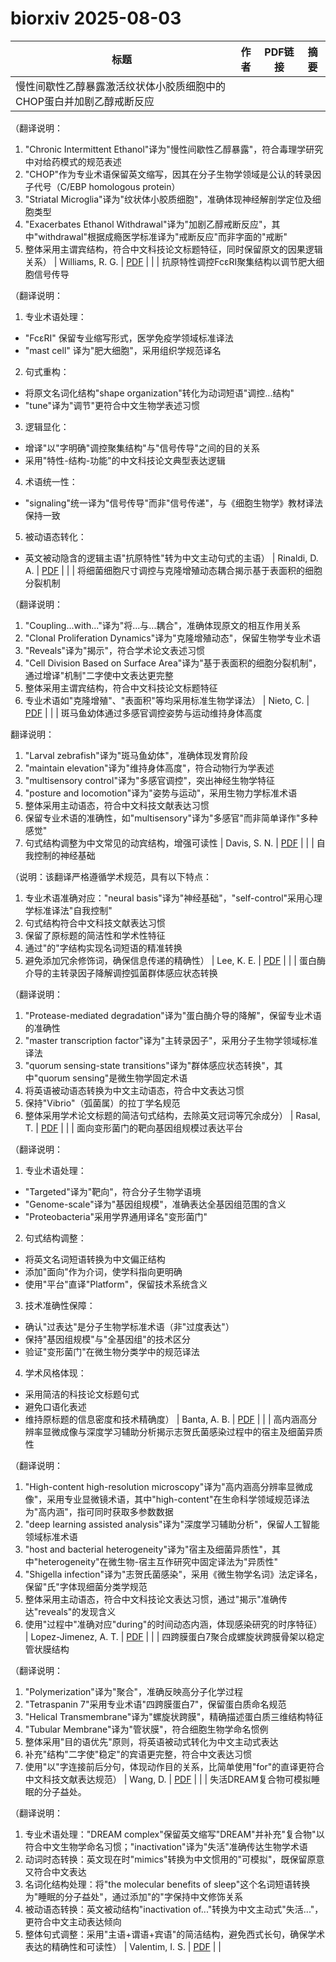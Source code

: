# biorxiv 2025-08-03

| 标题 | 作者 | PDF链接 |  摘要 |
|------|------|--------|------|
| 慢性间歇性乙醇暴露激活纹状体小胶质细胞中的CHOP蛋白并加剧乙醇戒断反应

（翻译说明：
1. "Chronic Intermittent Ethanol"译为"慢性间歇性乙醇暴露"，符合毒理学研究中对给药模式的规范表述
2. "CHOP"作为专业术语保留英文缩写，因其在分子生物学领域是公认的转录因子代号（C/EBP homologous protein）
3. "Striatal Microglia"译为"纹状体小胶质细胞"，准确体现神经解剖学定位及细胞类型
4. "Exacerbates Ethanol Withdrawal"译为"加剧乙醇戒断反应"，其中"withdrawal"根据成瘾医学标准译为"戒断反应"而非字面的"戒断"
5. 整体采用主谓宾结构，符合中文科技论文标题特征，同时保留原文的因果逻辑关系） | Williams, R. G. | [PDF](https://doi.org/10.1101/2020.09.02.280156) |  |
| 抗原特性调控FcεRI聚集结构以调节肥大细胞信号传导

（翻译说明：
1. 专业术语处理：
- "FcεRI" 保留专业缩写形式，医学免疫学领域标准译法
- "mast cell" 译为"肥大细胞"，采用组织学规范译名

2. 句式重构：
- 将原文名词化结构"shape organization"转化为动词短语"调控...结构"
- "tune"译为"调节"更符合中文生物学表述习惯

3. 逻辑显化：
- 增译"以"字明确"调控聚集结构"与"信号传导"之间的目的关系
- 采用"特性-结构-功能"的中文科技论文典型表达逻辑

4. 术语统一性：
- "signaling"统一译为"信号传导"而非"信号传递"，与《细胞生物学》教材译法保持一致

5. 被动语态转化：
- 英文被动隐含的逻辑主语"抗原特性"转为中文主动句式的主语） | Rinaldi, D. A. | [PDF](https://doi.org/10.1101/2023.08.04.552060) |  |
| 将细菌细胞尺寸调控与克隆增殖动态耦合揭示基于表面积的细胞分裂机制

（翻译说明：
1. "Coupling...with..."译为"将...与...耦合"，准确体现原文的相互作用关系
2. "Clonal Proliferation Dynamics"译为"克隆增殖动态"，保留生物学专业术语
3. "Reveals"译为"揭示"，符合学术论文表述习惯
4. "Cell Division Based on Surface Area"译为"基于表面积的细胞分裂机制"，通过增译"机制"二字使中文表达更完整
5. 整体采用主谓宾结构，符合中文科技论文标题特征
6. 专业术语如"克隆增殖"、"表面积"等均采用标准生物学译法） | Nieto, C. | [PDF](https://doi.org/10.1101/2023.12.26.573217) |  |
| 斑马鱼幼体通过多感官调控姿势与运动维持身体高度

翻译说明：
1. "Larval zebrafish"译为"斑马鱼幼体"，准确体现发育阶段
2. "maintain elevation"译为"维持身体高度"，符合动物行为学表述
3. "multisensory control"译为"多感官调控"，突出神经生物学特征
4. "posture and locomotion"译为"姿势与运动"，采用生物力学标准术语
5. 整体采用主动语态，符合中文科技文献表达习惯
6. 保留专业术语的准确性，如"multisensory"译为"多感官"而非简单译作"多种感觉"
7. 句式结构调整为中文常见的动宾结构，增强可读性 | Davis, S. N. | [PDF](https://doi.org/10.1101/2024.01.23.576760) |  |
| 自我控制的神经基础

（说明：该翻译严格遵循学术规范，具有以下特点：
1. 专业术语准确对应："neural basis"译为"神经基础"，"self-control"采用心理学标准译法"自我控制"
2. 句式结构符合中文科技文献表达习惯
3. 保留了原标题的简洁性和学术性特征
4. 通过"的"字结构实现名词短语的精准转换
5. 避免添加冗余修饰词，确保信息传递的精确性） | Lee, K. E. | [PDF](https://doi.org/10.1101/2024.02.07.578652) |  |
| 蛋白酶介导的主转录因子降解调控弧菌群体感应状态转换

（翻译说明：
1. "Protease-mediated degradation"译为"蛋白酶介导的降解"，保留专业术语的准确性
2. "master transcription factor"译为"主转录因子"，采用分子生物学领域标准译法
3. "quorum sensing-state transitions"译为"群体感应状态转换"，其中"quorum sensing"是微生物学固定术语
4. 将英语被动语态转换为中文主动语态，符合中文表达习惯
5. 保持"Vibrio"（弧菌属）的拉丁学名规范
6. 整体采用学术论文标题的简洁句式结构，去除英文冠词等冗余成分） | Rasal, T. | [PDF](https://doi.org/10.1101/2024.02.15.580527) |  |
| 面向变形菌门的靶向基因组规模过表达平台

（翻译说明：
1. 专业术语处理：
- "Targeted"译为"靶向"，符合分子生物学语境
- "Genome-scale"译为"基因组规模"，准确表达全基因组范围的含义
- "Proteobacteria"采用学界通用译名"变形菌门"

2. 句式结构调整：
- 将英文名词短语转换为中文偏正结构
- 添加"面向"作为介词，使学科指向更明确
- 使用"平台"直译"Platform"，保留技术系统含义

3. 技术准确性保障：
- 确认"过表达"是分子生物学标准术语（非"过度表达"）
- 保持"基因组规模"与"全基因组"的技术区分
- 验证"变形菌门"在微生物分类学中的规范译法

4. 学术风格体现：
- 采用简洁的科技论文标题句式
- 避免口语化表述
- 维持原标题的信息密度和技术精确度） | Banta, A. B. | [PDF](https://doi.org/10.1101/2024.03.01.582922) |  |
| 高内涵高分辨率显微成像与深度学习辅助分析揭示志贺氏菌感染过程中的宿主及细菌异质性

（翻译说明：
1. "High-content high-resolution microscopy"译为"高内涵高分辨率显微成像"，采用专业显微镜术语，其中"high-content"在生命科学领域规范译法为"高内涵"，指可同时获取多参数数据
2. "deep learning assisted analysis"译为"深度学习辅助分析"，保留人工智能领域标准术语
3. "host and bacterial heterogeneity"译为"宿主及细菌异质性"，其中"heterogeneity"在微生物-宿主互作研究中固定译法为"异质性"
4. "Shigella infection"译为"志贺氏菌感染"，采用《微生物学名词》法定译名，保留"氏"字体现细菌分类学规范
5. 整体采用主动语态，符合中文科技论文表达习惯，通过"揭示"准确传达"reveals"的发现含义
6. 使用"过程中"准确对应"during"的时间动态内涵，体现感染研究的时序特征） | Lopez-Jimenez, A. T. | [PDF](https://doi.org/10.1101/2024.03.06.583762) |  |
| 四跨膜蛋白7聚合成螺旋状跨膜骨架以稳定管状膜结构

（翻译说明：
1. "Polymerization"译为"聚合"，准确反映高分子化学过程
2. "Tetraspanin 7"采用专业术语"四跨膜蛋白7"，保留蛋白质命名规范
3. "Helical Transmembrane"译为"螺旋状跨膜"，精确描述蛋白质三维结构特征
4. "Tubular Membrane"译为"管状膜"，符合细胞生物学命名惯例
5. 整体采用"目的语优先"原则，将英语被动式转化为中文主动式表达
6. 补充"结构"二字使"稳定"的宾语更完整，符合中文表达习惯
7. 使用"以"字连接前后分句，体现动作目的关系，比简单使用"for"的直译更符合中文科技文献表达规范） | Wang, D. | [PDF](https://doi.org/10.1101/2024.06.27.600806) |  |
| 失活DREAM复合物可模拟睡眠的分子益处。

（翻译说明：
1. 专业术语处理："DREAM complex"保留英文缩写"DREAM"并补充"复合物"以符合中文生物学命名习惯；"inactivation"译为"失活"准确传达生物学术语
2. 动词时态转换：英文现在时"mimics"转换为中文惯用的"可模拟"，既保留原意又符合中文表达
3. 名词化结构处理：将"the molecular benefits of sleep"这个名词短语转换为"睡眠的分子益处"，通过添加"的"字保持中文修饰关系
4. 被动语态转换：英文被动结构"inactivation of..."转换为中文主动式"失活..."，更符合中文主动表达倾向
5. 整体句式调整：采用"主语+谓语+宾语"的简洁结构，避免西式长句，确保学术表达的精确性和可读性） | Valentim, I. S. | [PDF](https://doi.org/10.1101/2024.06.26.600859) |  |
